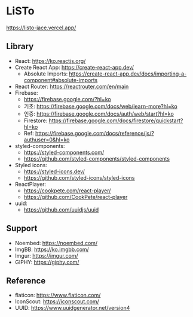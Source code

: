 # LiSTo
https://listo-jace.vercel.app/

## Library
- React: https://ko.reactjs.org/
- Create React App: https://create-react-app.dev/
  - Absolute Imports: https://create-react-app.dev/docs/importing-a-component#absolute-imports
- React Router: https://reactrouter.com/en/main
- Firebase:
  - https://firebase.google.com/?hl=ko
  - 기초: https://firebase.google.com/docs/web/learn-more?hl=ko
  - 인증: https://firebase.google.com/docs/auth/web/start?hl=ko
  - Firestore: https://firebase.google.com/docs/firestore/quickstart?hl=ko
  - Ref: https://firebase.google.com/docs/reference/js/?authuser=0&hl=ko
- styled-components:
  - https://styled-components.com/
  - https://github.com/styled-components/styled-components
- Styled icons:
  - https://styled-icons.dev/
  - https://github.com/styled-icons/styled-icons
- ReactPlayer:
  - https://cookpete.com/react-player/
  - https://github.com/CookPete/react-player
- uuid:
  - https://github.com/uuidjs/uuid
  

## Support
- Noembed: https://noembed.com/
- ImgBB: https://ko.imgbb.com/
- Imgur: https://imgur.com/
- GIPHY: https://giphy.com/

## Reference
- flaticon: https://www.flaticon.com/
- IconScout: https://iconscout.com/
- UUID: https://www.uuidgenerator.net/version4